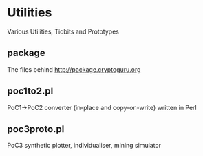# Utilities

Various Utilities, Tidbits and Prototypes

## package

The files behind http://package.cryptoguru.org

## poc1to2.pl

PoC1->PoC2 converter (in-place and copy-on-write) written in Perl

## poc3proto.pl

PoC3 synthetic plotter, individualiser, mining simulator
